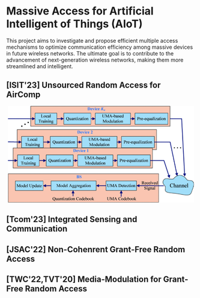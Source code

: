 # Massive Access for Artificial Intelligent of Things (AIoT)

This project aims to investigate and propose efficient multiple access mechanisms to optimize communication efficiency among massive devices in future wireless networks. The ultimate goal is to contribute to the advancement of next-generation wireless networks, making them more streamlined and intelligent.

## [ISIT'23] Unsourced Random Access for AirComp

<div align="center">
  <img src="/Figures/MDAirComp_scheme.gif" height="256" width="auto">
</div>

## [Tcom'23] Integrated Sensing and Communication



## [JSAC'22] Non-Cohenrent Grant-Free Random Access



## [TWC'22,TVT'20] Media-Modulation for Grant-Free Random Access

